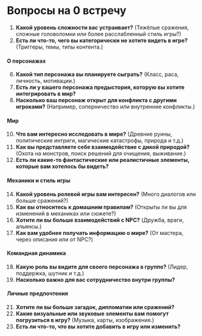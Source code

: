 # Вопросы на 0 встречу

1. **Какой уровень сложности вас устраивает?** (Тяжёлые сражения, сложные головоломки или более расслабленный стиль игры?)
2. **Есть ли что-то, чего вы категорически не хотите видеть в игре?** (Триггеры, темы, типы контента.)

#### О персонажах

6. **Какой тип персонажа вы планируете сыграть?** (Класс, раса, личность, мотивации.)
7. **Есть ли у вашего персонажа предыстория, которую вы хотите интегрировать в мир?**
8. **Насколько ваш персонаж открыт для конфликта с другими игроками?** (Например, соперничество или внутренние конфликты.)

#### Мир

10. **Что вам интересно исследовать в мире?** (Древние руины, политические интриги, магические катастрофы, природа и т.д.)
11. **Как вы представляете себе взаимодействие с дикой природой?** (Охота на монстров, поиск решений для очищения, выживание.)
12. **Есть ли какие-то фантастические или реалистичные элементы, которые вам хотелось бы видеть?**

#### Механики и стиль игры

14. **Какой уровень ролевой игры вам интересен?** (Много диалогов или больше сражений?)
15. **Как вы относитесь к домашним правилам?** (Открыты ли вы для изменений в механиках или сюжете?)
16. **Хотите ли вы больше взаимодействий с NPC?** (Дружба, враги, альянсы.)
17. **Как вам удобнее получать информацию о мире?** (От мастера, через описания или от NPC?)

#### Командная динамика

18. **Какую роль вы видите для своего персонажа в группе?** (Лидер, поддержка, шутник и т.д.)
19. **Насколько важно для вас сотрудничество внутри группы?**

#### Личные предпочтения

21. **Хотите ли вы больше загадок, дипломатии или сражений?**
22. **Какие визуальные или звуковые элементы вам помогут погрузиться в игру?** (Музыка, карты, изображения.)
23. **Есть ли что-то, что вы хотите добавить в игру или изменить?**
